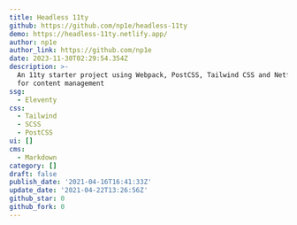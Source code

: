 ```yaml
---
title: Headless 11ty
github: https://github.com/np1e/headless-11ty
demo: https://headless-11ty.netlify.app/
author: np1e
author_link: https://github.com/np1e
date: 2023-11-30T02:29:54.354Z
description: >-
  An 11ty starter project using Webpack, PostCSS, Tailwind CSS and Netfliy CMS
  for content management
ssg:
  - Eleventy
css:
  - Tailwind
  - SCSS
  - PostCSS
ui: []
cms:
  - Markdown
category: []
draft: false
publish_date: '2021-04-16T16:41:33Z'
update_date: '2021-04-22T13:26:56Z'
github_star: 0
github_fork: 0
---
```

